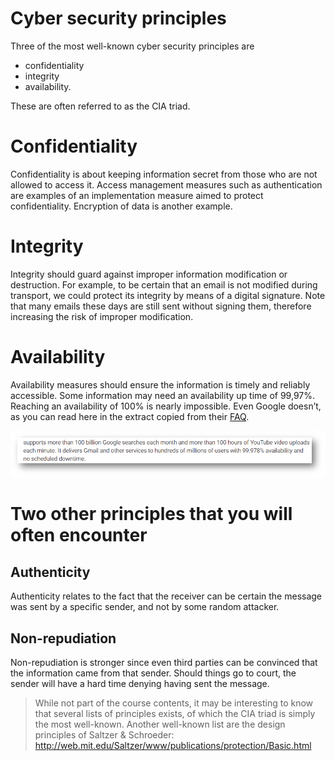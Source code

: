 
# Cyber security principles 
Three of the most well-known cyber security principles are 
* confidentiality
* integrity
* availability. 

These are often referred to as the CIA triad.

# Confidentiality
Confidentiality is about keeping information secret from those who are not allowed to access it. Access management measures such as authentication are examples of an implementation measure aimed to protect confidentiality. Encryption of data is another example.


# Integrity
Integrity should guard against improper information modification or destruction. For example, to be certain that an email is not modified during transport, we could protect its integrity by means of a digital signature. Note that many emails these days are still sent without signing them, therefore increasing the risk of improper modification.

# Availability
Availability measures should ensure the information is timely and reliably accessible. Some information may need an availability up time of 99,97%. Reaching an availability of 100% is nearly impossible. Even Google doesn’t, as you can read here in the extract copied from their [FAQ](https://support.google.com/googlecloud/answer/6056635?hl=en).

![](docimages/2020-02-08-11-29-10.png)

# Two other principles that you will often encounter
## Authenticity
Authenticity relates to the fact that the receiver can be certain the message was sent by a specific sender, and not by some random attacker. 


## Non-repudiation
Non-repudiation is stronger since even third parties can be convinced that the information came from that sender. Should things go to court, the sender will have a hard time denying having sent the message.

> While not part of the course contents, it may be interesting to know that several lists of principles exists, of which the CIA triad is simply the most well-known. Another well-known list are the design principles of Saltzer & Schroeder: http://web.mit.edu/Saltzer/www/publications/protection/Basic.html 
